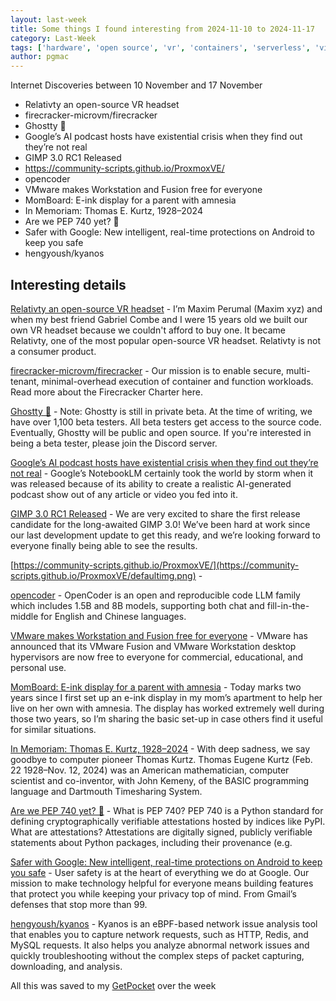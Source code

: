 ```yaml
---
layout: last-week
title: Some things I found interesting from 2024-11-10 to 2024-11-17
category: Last-Week
tags: ['hardware', 'open source', 'vr', 'containers', 'serverless', 'virtualisation', 'open source', 'terminal', 'ai', 'google', 'llm', 'image', 'open source', 'proxmox', 'virtualisation', 'ai', 'code', 'open', 'virtualisation', 'hardware', 'in memorium', 'programming', 'python', 'security', 'supply chain', 'google', 'mobile', 'security', 'kernel', 'network', 'open source', 'troubleshooting']
author: pgmac
---
```


Internet Discoveries between 10 November and 17 November
- Relativty ‍an open-source VR headset
- firecracker-microvm/firecracker
- Ghostty 👻
- Google’s AI podcast hosts have existential crisis when they find out they’re not real
- GIMP 3.0 RC1 Released
- https://community-scripts.github.io/ProxmoxVE/
- opencoder
- VMware makes Workstation and Fusion free for everyone
- MomBoard: E-ink display for a parent with amnesia
- In Memoriam: Thomas E. Kurtz, 1928–2024
- Are we PEP 740 yet? 🔏
- Safer with Google: New intelligent, real-time protections on Android to keep you safe
- hengyoush/kyanos

## Interesting details

<a name='Relativty ‍an open-source VR headset'>[Relativty ‍an open-source VR headset](https://www.relativty.com/)</a> - I’m Maxim Perumal (Maxim xyz) and when my best friend Gabriel Combe and I were 15 years old we built our own VR headset because we couldn't afford to buy one. It became Relativty, one of the most popular open-source VR headset. Relativty is not a consumer product.

<a name='firecracker-microvm/firecracker'>[firecracker-microvm/firecracker](https://github.com/firecracker-microvm/firecracker)</a> - Our mission is to enable secure, multi-tenant, minimal-overhead execution of container and function workloads. Read more about the Firecracker Charter here.

<a name='Ghostty 👻'>[Ghostty 👻](https://mitchellh.com/ghostty)</a> - Note: Ghostty is still in private beta. At the time of writing, we have over 1,100 beta testers. All beta testers get access to the source code. Eventually, Ghostty will be public and open source. If you're interested in being a beta tester, please join the Discord server.

<a name='Google’s AI podcast hosts have existential crisis when they find out they’re not real'>[Google’s AI podcast hosts have existential crisis when they find out they’re not real](https://www.techradar.com/computing/artificial-intelligence/google-s-ai-podcast-hosts-have-existential-crisis-when-they-find-out-they-re-not-real)</a> - Google’s NotebookLM certainly took the world by storm when it was released because of its ability to create a realistic AI-generated podcast show out of any article or video you fed into it.

<a name='GIMP 3.0 RC1 Released'>[GIMP 3.0 RC1 Released](https://www.gimp.org/news/2024/11/06/gimp-3-0-RC1-released/)</a> - We are very excited to share the first release candidate for the long-awaited GIMP 3.0! We’ve been hard at work since our last development update to get this ready, and we’re looking forward to everyone finally being able to see the results.

<a name='https://community-scripts.github.io/ProxmoxVE/'>[https://community-scripts.github.io/ProxmoxVE/](https://community-scripts.github.io/ProxmoxVE/defaultimg.png)</a> - 

<a name='opencoder'>[opencoder](https://ollama.com/opencoder)</a> - OpenCoder is an open and reproducible code LLM family which includes 1.5B and 8B models, supporting both chat and fill-in-the-middle for English and Chinese languages.

<a name='VMware makes Workstation and Fusion free for everyone'>[VMware makes Workstation and Fusion free for everyone](https://www.bleepingcomputer.com/news/software/vmware-makes-workstation-and-fusion-free-for-everyone/)</a> - ​VMware has announced that its VMware Fusion and VMware Workstation desktop hypervisors are now free to everyone for commercial, educational, and personal use.

<a name='MomBoard: E-ink display for a parent with amnesia'>[MomBoard: E-ink display for a parent with amnesia](https://jan.miksovsky.com/posts/2024/11-12-momboard.html)</a> - Today marks two years since I first set up an e-ink display in my mom’s apartment to help her live on her own with amnesia. The display has worked extremely well during those two years, so I’m sharing the basic set-up in case others find it useful for similar situations.

<a name='In Memoriam: Thomas E. Kurtz, 1928–2024'>[In Memoriam: Thomas E. Kurtz, 1928–2024](https://computerhistory.org/blog/in-memoriam-thomas-e-kurtz-1928-2024/)</a> - With deep sadness, we say goodbye to computer pioneer Thomas Kurtz. Thomas Eugene Kurtz (Feb. 22 1928–Nov. 12, 2024) was an American mathematician, computer scientist and co-inventor, with John Kemeny, of the BASIC programming language and Dartmouth Timesharing System.

<a name='Are we PEP 740 yet? 🔏'>[Are we PEP 740 yet? 🔏](https://trailofbits.github.io/are-we-pep740-yet/)</a> - What is PEP 740? PEP 740 is a Python standard for defining cryptographically verifiable attestations hosted by indices like PyPI. What are attestations? Attestations are digitally signed, publicly verifiable statements about Python packages, including their provenance (e.g.

<a name='Safer with Google: New intelligent, real-time protections on Android to keep you safe'>[Safer with Google: New intelligent, real-time protections on Android to keep you safe](https://security.googleblog.com/2024/11/new-real-time-protections-on-Android.html)</a> - User safety is at the heart of everything we do at Google. Our mission to make technology helpful for everyone means building features that protect you while keeping your privacy top of mind. From Gmail’s defenses that stop more than 99.

<a name='hengyoush/kyanos'>[hengyoush/kyanos](https://github.com/hengyoush/kyanos)</a> - Kyanos is an eBPF-based network issue analysis tool that enables you to capture network requests, such as HTTP, Redis, and MySQL requests. It also helps you analyze abnormal network issues and quickly troubleshooting without the complex steps of packet capturing, downloading, and analysis.

All this was saved to my [GetPocket](https://getpocket.com/) over the week